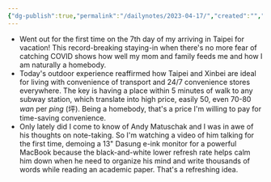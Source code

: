 ```yaml
---
{"dg-publish":true,"permalink":"/dailynotes/2023-04-17/","created":"","updated":""}
---
```


- Went out for the first time on the 7th day of my arriving in Taipei for vacation! This record-breaking staying-in when there's no more fear of catching COVID shows how well my mom and family feeds me and how I am naturally a homebody.
- Today's outdoor experience reaffirmed how Taipei and Xinbei are ideal for living with convenience of transport and 24/7 convenience stores everywhere. The key is having a place within 5 minutes of walk to any subway station, which translate into high price, easily 50, even 70-80 *wan* per *ping* (坪). Being a homebody, that's a price I'm willing to pay for time-saving convenience.
- Only lately did I come to know of Andy Matuschak and I was in awe of his thoughts on note-taking. So I'm watching a video of him talking for the first time, demoing a 13" Dasung e-ink monitor for a powerful MacBook because the black-and-white lower refresh rate helps calm him down when he need to organize his mind and write thousands of words while reading an academic paper. That's a refreshing idea.